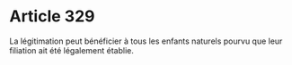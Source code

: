# Article 329

La légitimation peut bénéficier à tous les enfants naturels pourvu que leur filiation ait été légalement établie.
